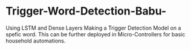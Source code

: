 # Trigger-Word-Detection-Babu-
Using LSTM and  Dense Layers Making a Trigger Detection Model on a spefic word. This can be further deployed in Micro-Controllers for basic household automations.
